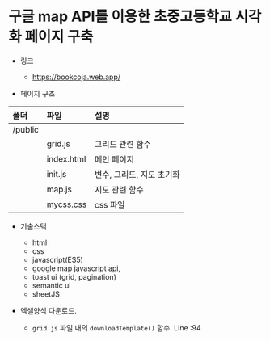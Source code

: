 # 구글 map API를 이용한 초중고등학교 시각화 페이지 구축

- 링크 
    - https://bookcoja.web.app/
    
- 페이지 구조

| 폴더 | 파일 | 설명 |
|:--------|:--------|:--------|
|/public  |  |  |
|  | grid.js | 그리드 관련 함수 |
|  | index.html | 메인 페이지 |
|  | init.js | 변수, 그리드, 지도 초기화|
|  | map.js | 지도 관련 함수 |
|  | mycss.css | css 파일 |


- 기술스택
    - html
    - css
    - javascript(ES5) 
    - google map javascript api, 
    - toast ui (grid, pagination)
    - semantic ui 
    - sheetJS

- 엑셀양식 다운로드. 
    - `grid.js` 파일 내의 `downloadTemplate()` 함수. Line :94
